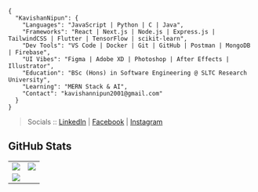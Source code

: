 ```
{
  "KavishanNipun": {
    "Languages": "JavaScript | Python | C | Java",
    "Frameworks": "React | Next.js | Node.js | Express.js | TailwindCSS | Flutter | TensorFlow | scikit-learn",
    "Dev Tools": "VS Code | Docker | Git | GitHub | Postman | MongoDB | Firebase",
    "UI Vibes": "Figma | Adobe XD | Photoshop | After Effects | Illustrator",
    "Education": "BSc (Hons) in Software Engineering @ SLTC Research University",
    "Learning": "MERN Stack & AI",
    "Contact": "kavishannipun2001@gmail.com"
  }
}

```
> Socials         :: [LinkedIn](https://www.linkedin.com/in/kavishan-nipun-876930222/) | [Facebook](https://www.facebook.com/nipunmaxx.kavishan.3) | [Instagram](https://www.instagram.com/kavishan.nipun/)

## GitHub Stats

<table>
  <tr>
    <td>
      <img src="https://github-readme-stats.vercel.app/api?username=kavishannip&show_icons=true&theme=gotham" />
    </td>
    <td>
      <img src="https://streak-stats.demolab.com?user=kavishannip&theme=gotham" />
    </td>
  </tr>
  <tr>
    <td colspan="2" align="left">
      <img src="https://github-readme-stats.vercel.app/api/top-langs/?username=kavishannip&layout=compact&theme=gotham" />
    </td>
  </tr>
</table>

